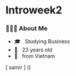 # Introweek2
  ### 👨🏻‍💻 About Me

- 🎓 &nbsp; Studying Business
- 🌱 &nbsp; 23 years old 
- 🚀 &nbsp; from Vietnam

[ samir ] ()
